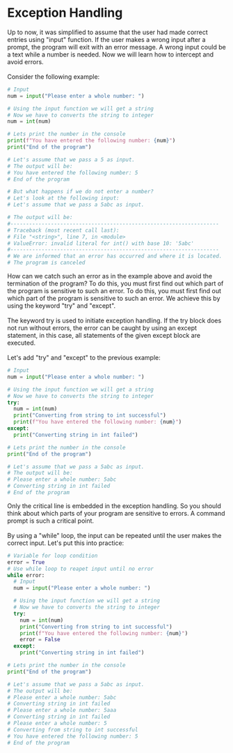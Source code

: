 # Exception Handling

Up to now, it was simplified to assume that the user had made correct entries using "input" function. If the user makes a wrong input after a prompt, the program will exit with an error message. A wrong input could be a text while a number is needed. Now we will learn how to intercept and avoid errors.
<br>
<br>
Consider the following example:
<br>

```python
# Input
num = input("Please enter a whole number: ")

# Using the input function we will get a string
# Now we have to converts the string to integer
num = int(num)

# Lets print the number in the console
print(f"You have entered the following number: {num}")
print("End of the program")

# Let's assume that we pass a 5 as input.
# The output will be:
# You have entered the following number: 5
# End of the program

# But what happens if we do not enter a number?
# Let's look at the following input:
# Let's assume that we pass a 5abc as input.

# The output will be:
#-------------------------------------------------------------------
# Traceback (most recent call last):
# File "<string>", line 7, in <module>
# ValueError: invalid literal for int() with base 10: '5abc'
#-------------------------------------------------------------------
# We are informed that an error has occurred and where it is located.
# The program is canceled

```

How can we catch such an error as in the example above and avoid the termination of the program? To do this, you must first find out which part of the program is sensitive to such an error. To do this, you must first find out which part of the program is sensitive to such an error. We achieve this by using the keyword "try" and "except".
<br>
<br>
The keyword try is used to initiate exception handling. If the try block does not run without errors, the error can be caught by using an except statement, in this case, all statements of the given except block are executed.
<br>
<br>
Let's add "try" and "except" to the previous example:

```python
# Input
num = input("Please enter a whole number: ")

# Using the input function we will get a string
# Now we have to converts the string to integer
try:
  num = int(num)
  print("Converting from string to int successful")
  print(f"You have entered the following number: {num}")
except:
  print("Converting string in int failed")

# Lets print the number in the console
print("End of the program")

# Let's assume that we pass a 5abc as input.
# The output will be:
# Please enter a whole number: 5abc
# Converting string in int failed
# End of the program

```

Only the critical line is embedded in the exception handling. So you should think about which parts of your program are sensitive to errors. A command prompt is such a critical point.
<br>
<br>
By using a "while" loop, the input can be repeated until the user makes the correct input. Let's put this into practice:


```python
# Variable for loop condition
error = True
# Use while loop to reapet input until no error
while error:
  # Input
  num = input("Please enter a whole number: ")

  # Using the input function we will get a string
  # Now we have to converts the string to integer
  try:
    num = int(num)
    print("Converting from string to int successful")
    print(f"You have entered the following number: {num}")
    error = False
  except:
    print("Converting string in int failed")

# Lets print the number in the console
print("End of the program")

# Let's assume that we pass a 5abc as input.
# The output will be:
# Please enter a whole number: 5abc
# Converting string in int failed
# Please enter a whole number: 5aaa
# Converting string in int failed
# Please enter a whole number: 5
# Converting from string to int successful
# You have entered the following number: 5
# End of the program

```
